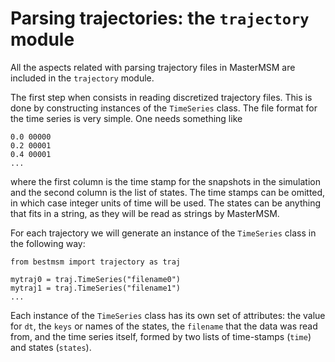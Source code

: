 # Parsing trajectories: the `trajectory` module

All the aspects related with parsing trajectory files in MasterMSM are included
in the `trajectory` module. 

The first step when consists in reading discretized trajectory 
files. This is done by constructing instances of the `TimeSeries` class. The file
format for the time series is very simple. One needs something like

```
0.0 00000
0.2 00001
0.4 00001
...
```

where the first column is the time stamp for the snapshots in the simulation
and the second column is the list of states. The time stamps can be omitted, 
in which case integer units of time will be used. The states can be anything
that fits in a string, as they will be read as strings by MasterMSM. 

For each trajectory we will generate an instance of the `TimeSeries` class in the
following way:

```
from bestmsm import trajectory as traj

mytraj0 = traj.TimeSeries("filename0")
mytraj1 = traj.TimeSeries("filename1")
...
```

Each instance of the `TimeSeries` class has its own set of attributes: the 
value for `dt`, the `keys` or names of the states, the `filename` that 
the data was read from, and the time series itself, formed by two lists
of time-stamps (`time`) and states (`states`).
